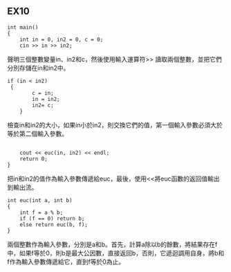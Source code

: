 ## EX10
```
int main()
{
    int in = 0, in2 = 0, c = 0;
    cin >> in >> in2;
 ```
    
聲明三個整數變量in、in2和c，然後使用輸入運算符>> 讀取兩個整數，並把它們分別存儲在in和in2中。

```
if (in < in2)
 {
        c = in;
        in = in2;
        in2= c;
    }
```
檢查in和in2的大小，如果in小於in2，則交換它們的值，第一個輸入參數必須大於等於第二個輸入參數。
```

    cout << euc(in, in2) << endl;
    return 0;
}
```
把in和in2的值作為輸入參數傳遞給euc，最後，使用<<將euc函數的返回值輸出到輸出流。
```
int euc(int a, int b)
{
    int f = a % b;
    if (f == 0) return b;
    else return euc(b, f);
}
```

兩個整數作為輸入參數，分別是a和b。首先，計算a除以b的餘數，將結果存在f中，如果f等於0，則b是最大公因數，直接返回b，否則，它遞迴調用自身，將b和f作為輸入參數傳遞給它，直到f等於0為止。



